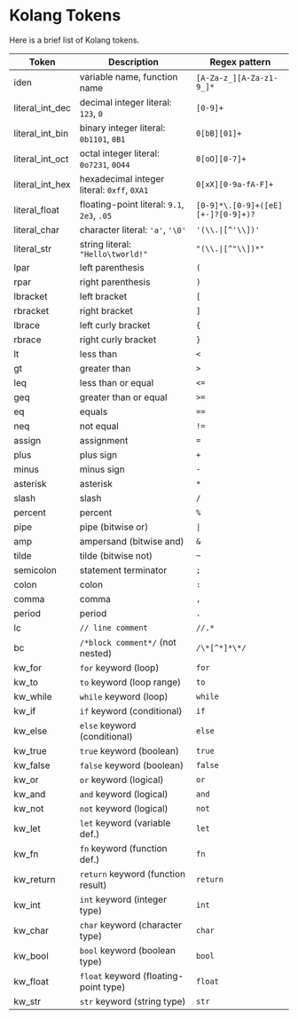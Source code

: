 # Kolang Tokens

Here is a brief list of Kolang tokens.

|Token              |Description                                    |Regex pattern                      |
|-------------------|-----------------------------------------------|-----------------------------------|
|iden               |variable name, function name                   |`[A-Za-z_][A-Za-z1-9_]*`           |
|literal_int_dec    |decimal integer literal: `123`, `0`            |`[0-9]+`                           |
|literal_int_bin    |binary integer literal: `0b1101`, `0B1`        |`0[bB][01]+`                       |
|literal_int_oct    |octal integer literal: `0o7231`, `0O44`        |`0[oO][0-7]+`                      |
|literal_int_hex    |hexadecimal integer literal: `0xff`, `0XA1`    |`0[xX][0-9a-fA-F]+`                |
|literal_float      |floating-point literal: `9.1`, `2e3`, `.05`    |`[0-9]*\.[0-9]+([eE][+-]?[0-9]+)?` |
|literal_char       |character literal: `'a'`, `'\0' `              |`'(\\.\|[^'\\])'`                  |
|literal_str        |string literal: `"Hello\tworld!"`              |`"(\\.\|[^"\\])*"`                 |
|lpar               |left parenthesis                               |`(`                                |
|rpar               |right parenthesis                              |`)`                                |
|lbracket           |left bracket                                   |`[`                                |
|rbracket           |right bracket                                  |`]`                                |
|lbrace             |left curly bracket                             |`{`                                |
|rbrace             |right curly bracket                            |`}`                                |
|lt                 |less than                                      |`<`                                |
|gt                 |greater than                                   |`>`                                |
|leq                |less than or equal                             |`<=`                               |
|geq                |greater than or equal                          |`>=`                               |
|eq                 |equals                                         |`==`                               |
|neq                |not equal                                      |`!=`                               |
|assign             |assignment                                     |`=`                                |
|plus               |plus sign                                      |`+`                                |
|minus              |minus sign                                     |`-`                                |
|asterisk           |asterisk                                       |`*`                                |
|slash              |slash                                          |`/`                                |
|percent            |percent                                        |`%`                                |
|pipe               |pipe (bitwise or)                              |`\|`                               |
|amp                |ampersand (bitwise and)                        |`&`                                |
|tilde              |tilde (bitwise not)                            |`~`                                |
|semicolon          |statement terminator                           |`;`                                |
|colon              |colon                                          |`:`                                |
|comma              |comma                                          |`,`                                |
|period             |period                                         |`.`                                |
|lc                 |`// line comment`                              |`//.*`                             |
|bc                 |`/*block comment*/` (not nested)               |`/\*[^*]*\*/`                      |
|kw_for             |`for` keyword (loop)                           |`for`                              |
|kw_to              |`to` keyword (loop range)                      |`to`                               |
|kw_while           |`while` keyword (loop)                         |`while`                            |
|kw_if              |`if` keyword (conditional)                     |`if`                               |
|kw_else            |`else` keyword (conditional)                   |`else`                             |
|kw_true            |`true` keyword (boolean)                       |`true`                             |
|kw_false           |`false` keyword (boolean)                      |`false`                            |
|kw_or              |`or` keyword (logical)                         |`or`                               |
|kw_and             |`and` keyword (logical)                        |`and`                              |
|kw_not             |`not` keyword (logical)                        |`not`                              |
|kw_let             |`let` keyword (variable def.)                  |`let`                              |
|kw_fn              |`fn` keyword (function def.)                   |`fn`                               |
|kw_return          |`return` keyword (function result)             |`return`                           |
|kw_int             |`int` keyword (integer type)                   |`int`                              |
|kw_char            |`char` keyword (character type)                |`char`                             |
|kw_bool            |`bool` keyword (boolean type)                  |`bool`                             |
|kw_float           |`float` keyword (floating-point type)          |`float`                            |
|kw_str             |`str` keyword (string type)                    |`str`                              |
